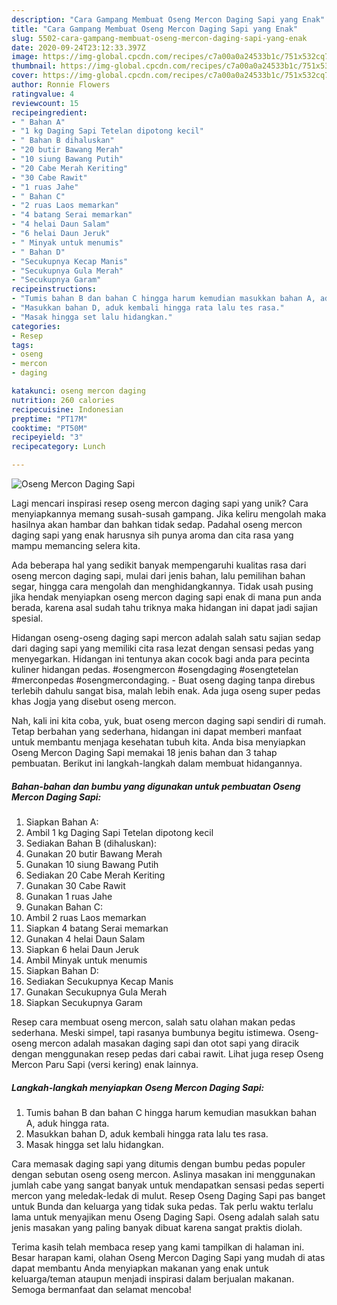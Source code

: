 ```yaml
---
description: "Cara Gampang Membuat Oseng Mercon Daging Sapi yang Enak"
title: "Cara Gampang Membuat Oseng Mercon Daging Sapi yang Enak"
slug: 5502-cara-gampang-membuat-oseng-mercon-daging-sapi-yang-enak
date: 2020-09-24T23:12:33.397Z
image: https://img-global.cpcdn.com/recipes/c7a00a0a24533b1c/751x532cq70/oseng-mercon-daging-sapi-foto-resep-utama.jpg
thumbnail: https://img-global.cpcdn.com/recipes/c7a00a0a24533b1c/751x532cq70/oseng-mercon-daging-sapi-foto-resep-utama.jpg
cover: https://img-global.cpcdn.com/recipes/c7a00a0a24533b1c/751x532cq70/oseng-mercon-daging-sapi-foto-resep-utama.jpg
author: Ronnie Flowers
ratingvalue: 4
reviewcount: 15
recipeingredient:
- " Bahan A"
- "1 kg Daging Sapi Tetelan dipotong kecil"
- " Bahan B dihaluskan"
- "20 butir Bawang Merah"
- "10 siung Bawang Putih"
- "20 Cabe Merah Keriting"
- "30 Cabe Rawit"
- "1 ruas Jahe"
- " Bahan C"
- "2 ruas Laos memarkan"
- "4 batang Serai memarkan"
- "4 helai Daun Salam"
- "6 helai Daun Jeruk"
- " Minyak untuk menumis"
- " Bahan D"
- "Secukupnya Kecap Manis"
- "Secukupnya Gula Merah"
- "Secukupnya Garam"
recipeinstructions:
- "Tumis bahan B dan bahan C hingga harum kemudian masukkan bahan A, aduk hingga rata."
- "Masukkan bahan D, aduk kembali hingga rata lalu tes rasa."
- "Masak hingga set lalu hidangkan."
categories:
- Resep
tags:
- oseng
- mercon
- daging

katakunci: oseng mercon daging 
nutrition: 260 calories
recipecuisine: Indonesian
preptime: "PT17M"
cooktime: "PT50M"
recipeyield: "3"
recipecategory: Lunch

---
```



![Oseng Mercon Daging Sapi](https://img-global.cpcdn.com/recipes/c7a00a0a24533b1c/751x532cq70/oseng-mercon-daging-sapi-foto-resep-utama.jpg)

Lagi mencari inspirasi resep oseng mercon daging sapi yang unik? Cara menyiapkannya memang susah-susah gampang. Jika keliru mengolah maka hasilnya akan hambar dan bahkan tidak sedap. Padahal oseng mercon daging sapi yang enak harusnya sih punya aroma dan cita rasa yang mampu memancing selera kita.

Ada beberapa hal yang sedikit banyak mempengaruhi kualitas rasa dari oseng mercon daging sapi, mulai dari jenis bahan, lalu pemilihan bahan segar, hingga cara mengolah dan menghidangkannya. Tidak usah pusing jika hendak menyiapkan oseng mercon daging sapi enak di mana pun anda berada, karena asal sudah tahu triknya maka hidangan ini dapat jadi sajian spesial.

Hidangan oseng-oseng daging sapi mercon adalah salah satu sajian sedap dari daging sapi yang memiliki cita rasa lezat dengan sensasi pedas yang menyegarkan. Hidangan ini tentunya akan cocok bagi anda para pecinta kuliner hidangan pedas. #osengmercon #osengdaging #osengtetelan #merconpedas #osengmercondaging. - Buat oseng daging tanpa direbus terlebih dahulu sangat bisa, malah lebih enak. Ada juga oseng super pedas khas Jogja yang disebut oseng mercon.


Nah, kali ini kita coba, yuk, buat oseng mercon daging sapi sendiri di rumah. Tetap berbahan yang sederhana, hidangan ini dapat memberi manfaat untuk membantu menjaga kesehatan tubuh kita. Anda bisa menyiapkan Oseng Mercon Daging Sapi memakai 18 jenis bahan dan 3 tahap pembuatan. Berikut ini langkah-langkah dalam membuat hidangannya.

<!--inarticleads1-->

##### Bahan-bahan dan bumbu yang digunakan untuk pembuatan Oseng Mercon Daging Sapi:

1. Siapkan  Bahan A:
1. Ambil 1 kg Daging Sapi Tetelan dipotong kecil
1. Sediakan  Bahan B (dihaluskan):
1. Gunakan 20 butir Bawang Merah
1. Gunakan 10 siung Bawang Putih
1. Sediakan 20 Cabe Merah Keriting
1. Gunakan 30 Cabe Rawit
1. Gunakan 1 ruas Jahe
1. Gunakan  Bahan C:
1. Ambil 2 ruas Laos memarkan
1. Siapkan 4 batang Serai memarkan
1. Gunakan 4 helai Daun Salam
1. Siapkan 6 helai Daun Jeruk
1. Ambil  Minyak untuk menumis
1. Siapkan  Bahan D:
1. Sediakan Secukupnya Kecap Manis
1. Gunakan Secukupnya Gula Merah
1. Siapkan Secukupnya Garam


Resep cara membuat oseng mercon, salah satu olahan makan pedas sederhana. Meski simpel, tapi rasanya bumbunya begitu istimewa. Oseng-oseng mercon adalah masakan daging sapi dan otot sapi yang diracik dengan menggunakan resep pedas dari cabai rawit. Lihat juga resep Oseng Mercon Paru Sapi (versi kering) enak lainnya. 

<!--inarticleads2-->

##### Langkah-langkah menyiapkan Oseng Mercon Daging Sapi:

1. Tumis bahan B dan bahan C hingga harum kemudian masukkan bahan A, aduk hingga rata.
1. Masukkan bahan D, aduk kembali hingga rata lalu tes rasa.
1. Masak hingga set lalu hidangkan.


Cara memasak daging sapi yang ditumis dengan bumbu pedas populer dengan sebutan oseng oseng mercon. Aslinya masakan ini menggunakan jumlah cabe yang sangat banyak untuk mendapatkan sensasi pedas seperti mercon yang meledak-ledak di mulut. Resep Oseng Daging Sapi pas banget untuk Bunda dan keluarga yang tidak suka pedas. Tak perlu waktu terlalu lama untuk menyajikan menu Oseng Daging Sapi. Oseng adalah salah satu jenis masakan yang paling banyak dibuat karena sangat praktis diolah. 

Terima kasih telah membaca resep yang kami tampilkan di halaman ini. Besar harapan kami, olahan Oseng Mercon Daging Sapi yang mudah di atas dapat membantu Anda menyiapkan makanan yang enak untuk keluarga/teman ataupun menjadi inspirasi dalam berjualan makanan. Semoga bermanfaat dan selamat mencoba!
